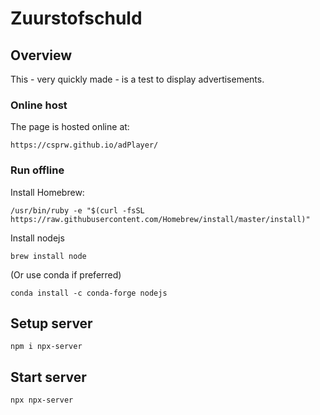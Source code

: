 # Zuurstofschuld

## Overview
This - very quickly made - is a test to display advertisements. 

### Online host
The page is hosted online at:

``` 
https://csprw.github.io/adPlayer/
```
### Run offline

Install Homebrew:

```
/usr/bin/ruby -e "$(curl -fsSL https://raw.githubusercontent.com/Homebrew/install/master/install)"
```

Install nodejs 

```
brew install node
```

(Or use conda if preferred)

```
conda install -c conda-forge nodejs
```

## Setup server


```
npm i npx-server
```


## Start server
 
```
npx npx-server
```
